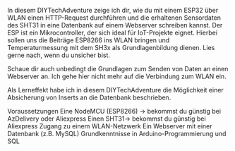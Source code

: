 In diesem DIYTechAdventure zeige ich dir, wie du mit einem ESP32 über WLAN einen HTTP-Request durchführen 
und die erhaltenen Sensordaten des SHT31 in eine Datenbank auf einem Webserver schreiben kannst. 
Der ESP ist ein Mikrocontroller, der sich ideal für IoT-Projekte eignet.
Hierbei sollen uns die Beiträge ESP8266 ins WLAN bringen und Temperaturmessung mit dem SH3x als Grundlagenbildung dienen. 
Lies gerne nach, wenn du unsicher bist.

Schaue dir auch unbedingt die Grundlagen zum Senden von Daten an einen Webserver an. Ich gehe hier nicht mehr auf die Verbindung zum WLAN ein.

Als Lerneffekt habe ich in diesem DIYTechAdventure die Möglichkeit einer Absicherung von Inserts an die Datenbank beschrieben.

Voraussetzungen
Eine NodeMCU (ESP8266) -> bekommst du günstig bei AzDelivery oder Aliexpress
Einen SHT31-> bekommst du günstig bei Aliexpress
Zugang zu einem WLAN-Netzwerk
Ein Webserver mit einer Datenbank (z.B. MySQL)
Grundkenntnisse in Arduino-Programmierung und SQL